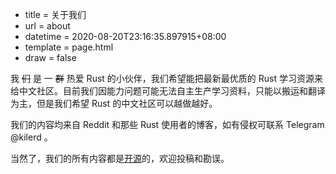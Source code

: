  - title = 关于我们
 - url = about
 - datetime = 2020-08-20T23:16:35.897915+08:00
 - template = page.html
 - draw = false

我 ~~们~~ 是 一 ~~群~~ 热爱 Rust 的小伙伴，我们希望能把最新最优质的 Rust 学习资源来给中文社区。目前我们因能力问题可能无法自主生产学习资料，只能以搬运和翻译为主，但是我们希望 Rust 的中文社区可以越做越好。

我们的内容均来自 Reddit 和那些 Rust 使用者的博客，如有侵权可联系 Telegram @kilerd 。

当然了，我们的所有内容都是[开源](https://github.com/Kilerd/resource)的，欢迎投稿和勘误。